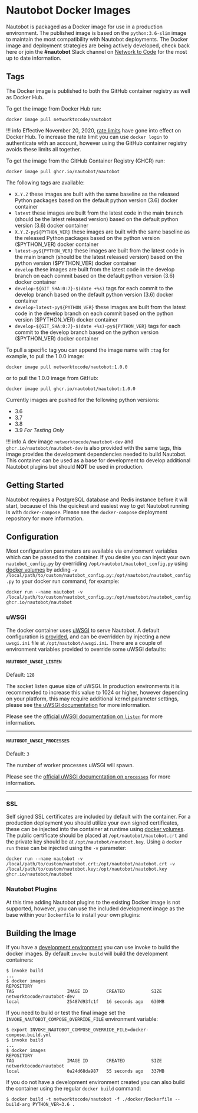 # Nautobot Docker Images

Nautobot is packaged as a Docker image for use in a production environment. The published image is based on the `python:3.6-slim` image to maintain the most compatibility with Nautobot deployments. The Docker image and deployment strategies are being actively developed, check back here or join the **#nautobot** Slack channel on [Network to Code](https://networktocode.slack.com) for the most up to date information.

## Tags

The Docker image is published to both the GitHub container registry as well as Docker Hub.

To get the image from Docker Hub run:

```no-highlight
docker image pull networktocode/nautobot
```

!!! info
    Effective November 20, 2020, [rate limits](https://www.docker.com/increase-rate-limits) have gone into effect on Docker Hub.  To increase the rate limit you can use `docker login` to authenticate with an account, however using the GitHub container registry avoids these limits all together.

To get the image from the GitHub Container Registry (GHCR) run:

```no-highlight
docker image pull ghcr.io/nautobot/nautobot
```

The following tags are available:

* `X.Y.Z` these images are built with the same baseline as the released Python packages based on the default python version (3.6) docker container
* `latest` these images are built from the latest code in the main branch (should be the latest released version) based on the default python version (3.6) docker container
* `X.Y.Z-py${PYTHON_VER}` these images are built with the same baseline as the released Python packages based on the python version ($PYTHON_VER) docker container
* `latest-py${PYTHON_VER}` these images are built from the latest code in the main branch (should be the latest released version) based on the python version ($PYTHON_VER) docker container
* `develop` these images are built from the latest code in the develop branch on each commit based on the default python version (3.6) docker container
* `develop-${GIT_SHA:0:7}-$(date +%s)` tags for each commit to the develop branch based on the default python version (3.6) docker container
* `develop-latest-py${PYTHON_VER}` these images are built from the latest code in the develop branch on each commit based on the python version ($PYTHON_VER) docker container
* `develop-${GIT_SHA:0:7}-$(date +%s)-py${PYTHON_VER}` tags for each commit to the develop branch based on the python version ($PYTHON_VER) docker container

To pull a specific tag you can append the image name with `:tag` for example, to pull the 1.0.0 image:

```no-highlight
docker image pull networktocode/nautobot:1.0.0
```

or to pull the 1.0.0 image from GitHub:

```no-highlight
docker image pull ghcr.io/nautobot/nautobot:1.0.0
```

Currently images are pushed for the following python versions:

* 3.6
* 3.7
* 3.8
* 3.9 _For Testing Only_

!!! info
    A dev image `networktocode/nautobot-dev` and `ghcr.io/nautobot/nautobot-dev` is also provided with the same tags, this image provides the development dependencies needed to build Nautobot.  This container can be used as a base for development to develop additional Nautobot plugins but should **NOT** be used in production.

## Getting Started

Nautobot requires a PostgreSQL database and Redis instance before it will start, because of this the quickest and easiest way to get Nautobot running is with `docker-compose`.  Please see the `docker-compose` deployment repository for more information.

## Configuration

Most configuration parameters are available via environment variables which can be passed to the container.  If you desire you can inject your own `nautobot_config.py` by overriding `/opt/nautobot/nautobot_config.py` using [docker volumes](https://docs.docker.com/storage/volumes/) by adding `-v /local/path/to/custom/nautobot_config.py:/opt/nautobot/nautobot_config.py` to your docker run command, for example:

```no-highlight
docker run --name nautobot -v /local/path/to/custom/nautobot_config.py:/opt/nautobot/nautobot_config.py ghcr.io/nautobot/nautobot
```

### uWSGI

The docker container uses [uWSGI](https://uwsgi-docs.readthedocs.io/) to serve Nautobot.  A default configuration is [provided](/docker/uwsgi.ini), and can be overridden by injecting a new `uwsgi.ini` file at `/opt/nautobot/uwsgi.ini`.  There are a couple of environment variables provided to override some uWSGI defaults:

#### `NAUTOBOT_UWSGI_LISTEN`

Default: `128`

The socket listen queue size of uWSGI.  In production environments it is recommended to increase this value to 1024 or higher, however depending on your platform, this may require additional kernel parameter settings, please see [the uWSGI documentation](https://uwsgi-docs.readthedocs.io/en/latest/articles/TheArtOfGracefulReloading.html#the-listen-queue) for more information.

Please see the [official uWSGI documentation on `listen`](https://uwsgi-docs.readthedocs.io/en/latest/Options.html?highlight=listen#listen) for more information.

---

#### `NAUTOBOT_UWSGI_PROCESSES`

Default: `3`

The number of worker processes uWSGI will spawn.

Please see the [official uWSGI documentation on `processes`](https://uwsgi-docs.readthedocs.io/en/latest/Options.html?highlight=processes#processes) for more information.

---

### SSL

Self signed SSL certificates are included by default with the container.  For a production deployment you should utilize your own signed certificates, these can be injected into the container at runtime using [docker volumes](https://docs.docker.com/storage/volumes/).  The public certificate should be placed at `/opt/nautobot/nautobot.crt` and the private key should be at `/opt/nautobot/nautobot.key`.  Using a `docker run` these can be injected using the `-v` parameter:

```no-hightlight
docker run --name nautobot -v /local/path/to/custom/nautobot.crt:/opt/nautobot/nautobot.crt -v /local/path/to/custom/nautobot.key:/opt/nautobot/nautobot.key ghcr.io/nautobot/nautobot
```

### Nautobot Plugins

At this time adding Nautobot plugins to the existing Docker image is not supported, however, you can use the included development image as the base within your `Dockerfile` to install your own plugins:

## Building the Image

If you have a [development environment](/development/getting-started/#setting-up-your-development-environment) you can use invoke to build the docker images.  By default `invoke build` will build the development containers:

```no-highlight
$ invoke build
...
$ docker images
REPOSITORY                                                                TAG                    IMAGE ID       CREATED          SIZE
networktocode/nautobot-dev                                                local                  25487d93fc1f   16 seconds ago   630MB
```

If you need to build or test the final image set the `INVOKE_NAUTOBOT_COMPOSE_OVERRIDE_FILE` environment variable:

```no-highlight
$ export INVOKE_NAUTOBOT_COMPOSE_OVERRIDE_FILE=docker-compose.build.yml
$ invoke build
...
$ docker images
REPOSITORY                                                                TAG                    IMAGE ID       CREATED          SIZE
networktocode/nautobot                                                    local                  0a24d68da987   55 seconds ago   337MB
```

If you do not have a development environment created you can also build the container using the regular `docker build` command:

```no-highlight
$ docker build -t networktocode/nautobot -f ./docker/Dockerfile --build-arg PYTHON_VER=3.6 .
```
